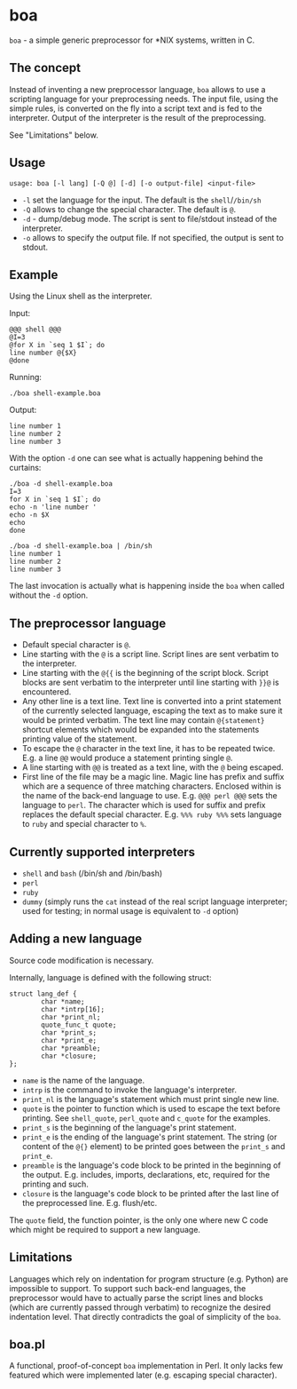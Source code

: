 boa
===

`boa` - a simple generic preprocessor for *NIX systems, written in C.

The concept
-----------

Instead of inventing a new preprocessor language, `boa` allows to use a scripting language for your preprocessing needs. The input file, using the simple rules, is converted on the fly into a script text and is fed to the interpreter. Output of the interpreter is the result of the preprocessing.

See "Limitations" below.

Usage
-----

    usage: boa [-l lang] [-Q @] [-d] [-o output-file] <input-file>
    
- `-l` set the language for the input. The default is the `shell`/`/bin/sh`
- `-Q` allows to change the special character. The default is `@`.
- `-d` - dump/debug mode. The script is sent to file/stdout instead of the interpreter.
- `-o` allows to specify the output file. If not specified, the output is sent to stdout.

Example
-------

Using the Linux shell as the interpreter.

Input:

    @@@ shell @@@
    @I=3
    @for X in `seq 1 $I`; do
    line number @{$X}
    @done

Running:

    ./boa shell-example.boa
    
Output:

    line number 1
    line number 2
    line number 3

With the option `-d` one can see what is actually happening behind the curtains:

    ./boa -d shell-example.boa
    I=3
    for X in `seq 1 $I`; do
    echo -n 'line number '
    echo -n $X
    echo
    done
    
    ./boa -d shell-example.boa | /bin/sh
    line number 1
    line number 2
    line number 3

The last invocation is actually what is happening inside the `boa` when called without the `-d` option.

The preprocessor language
-------------------------

- Default special character is `@`. 
- Line starting with the `@` is a script line. Script lines are sent verbatim to the interpreter.
- Line starting with the `@{{` is the beginning of the script block. Script blocks are sent verbatim to the interpreter until line starting with `}}@` is encountered.
- Any other line is a text line. Text line is converted into a print statement of the currently selected language, escaping the text as to make sure it would be printed verbatim. The text line may contain `@{statement}` shortcut elements which would be expanded into the statements printing value of the statement.
- To escape the `@` character in the text line, it has to be repeated twice. E.g. a line `@@` would produce a statement printing single `@`.
- A line starting with `@@` is treated as a text line, with the `@` being escaped.
- First line of the file may be a magic line. Magic line has prefix and suffix which are a sequence of three matching characters. Enclosed within is the name of the back-end language to use. E.g. `@@@ perl @@@` sets the language to `perl`. The character which is used for suffix and prefix replaces the default special character. E.g. `%%% ruby %%%` sets language to `ruby` and special character to `%`.

Currently supported interpreters
--------------------------------

- `shell` and `bash` (/bin/sh and /bin/bash)
- `perl`
- `ruby`
- `dummy` (simply runs the `cat` instead of the real script language interpreter; used for testing; in normal usage is equivalent to `-d` option)

Adding a new language 
---------------------

Source code modification is necessary.

Internally, language is defined with the following struct:

    struct lang_def {
            char *name;
            char *intrp[16];
            char *print_nl;
            quote_func_t quote;
            char *print_s;
            char *print_e;
            char *preamble;
            char *closure;
    };

- `name` is the name of the language.
- `intrp` is the command to invoke the language's interpreter.
- `print_nl` is the language's statement which must print single new line.
- `quote` is the pointer to function which is used to escape the text before printing. See `shell_quote`, `perl_quote` and `c_quote` for the examples.
- `print_s` is the beginning of the language's print statement.
- `print_e` is the ending of the language's print statement. The string (or content of the `@{}` element) to be printed goes between the `print_s` and `print_e`.
- `preamble` is the language's code block to be printed in the beginning of the output. E.g. includes, imports, declarations, etc, required for the printing and such.
- `closure` is the language's code block to be printed after the last line of the preprocessed line. E.g. flush/etc.

The `quote` field, the function pointer, is the only one where new C code which might be required to support a new language.

Limitations
-----------

Languages which rely on indentation for program structure (e.g. Python) are impossible to support. To support such back-end languages, the preprocessor would have to actually parse the script lines and blocks (which are currently passed through verbatim) to recognize the desired indentation level. That directly contradicts the goal of simplicity of the `boa`.

boa.pl
------

A functional, proof-of-concept `boa` implementation in Perl. It only lacks few featured which were implemented later (e.g. escaping special character).
